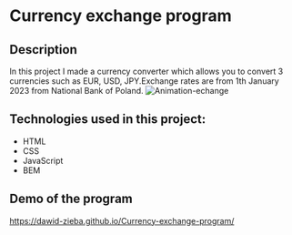# Currency exchange program
## Description
In this project I made a currency converter which allows you to convert 3 currencies such as EUR, USD, JPY.Exchange rates are from 1th January 2023 from National Bank of Poland.
![Animation-echange](https://user-images.githubusercontent.com/121859805/212170989-a4e835ad-01e0-4016-85f4-6eae9b0c8eed.gif)

## Technologies used in this project:
- HTML
- CSS
- JavaScript
- BEM
## Demo of the program
https://dawid-zieba.github.io/Currency-exchange-program/
